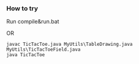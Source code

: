 ### How to try

Run compile&run.bat

OR

```
javac TicTacToe.java MyUtils\TableDrawing.java MyUtils\TicTacToeField.java
java TicTacToe
```